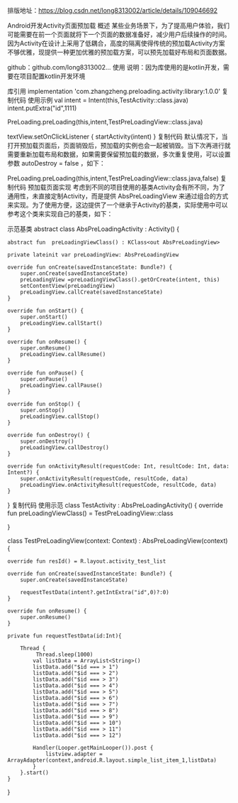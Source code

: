 
排版地址：https://blog.csdn.net/long8313002/article/details/109046692



Android开发Activity页面预加载
概述
某些业务场景下，为了提高用户体验，我们可能需要在前一个页面就将下一个页面的数据准备好，减少用户后续操作的时间。因为Activity在设计上采用了低耦合，高度的隔离使得传统的预加载Activity方案不够优雅，现提供一种更加优雅的预加载方案，可以预先加载好布局和页面数据。

github：github.com/long8313002… 
使用
说明：因为库使用的是kotlin开发，需要在项目配置kotlin开发环境

库引用
    implementation 'com.zhangzheng.preloading.activity:library:1.0.0'
复制代码
使用示例
val intent = Intent(this,TestActivity::class.java)
intent.putExtra("id",1111)

PreLoading.preLoading(this,intent,TestPreLoadingView::class.java)

textView.setOnClickListener {
    startActivity(intent)
}
复制代码
       默认情况下，当打开预加载页面后，页面销毁后，预加载的实例也会一起被销毁。当下次再进行就需要重新加载布局和数据，如果需要保留预加载的数据，多次重复使用，可以设置参数 autoDestroy = false ，如下：

 PreLoading.preLoading(this,intent,TestPreLoadingView::class.java,false)
复制代码
预加载页面实现
考虑到不同的项目使用的基类Activity会有所不同，为了通用性，未直接定制Activity，而是提供 AbsPreLoadingView 来通过组合的方式来实现。为了使用方便，这边提供了一个继承于Activity的基类，实际使用中可以参考这个类来实现自己的基类，如下：

示范基类
abstract class AbsPreLoadingActivity : Activity() {

    abstract fun  preLoadingViewClass() : KClass<out AbsPreLoadingView>

    private lateinit var preLoadingView: AbsPreLoadingView

    override fun onCreate(savedInstanceState: Bundle?) {
        super.onCreate(savedInstanceState)
        preLoadingView =preLoadingViewClass().getOrCreate(intent, this)
        setContentView(preLoadingView)
        preLoadingView.callCreate(savedInstanceState)
    }

    override fun onStart() {
        super.onStart()
        preLoadingView.callStart()
    }

    override fun onResume() {
        super.onResume()
        preLoadingView.callResume()
    }

    override fun onPause() {
        super.onPause()
        preLoadingView.callPause()
    }

    override fun onStop() {
        super.onStop()
        preLoadingView.callStop()
    }

    override fun onDestroy() {
        super.onDestroy()
        preLoadingView.callDestroy()
    }

    override fun onActivityResult(requestCode: Int, resultCode: Int, data: Intent?) {
        super.onActivityResult(requestCode, resultCode, data)
        preLoadingView.onActivityResult(requestCode, resultCode, data)
    }

}
复制代码
使用示范
class TestActivity : AbsPreLoadingActivity() {
    override fun preLoadingViewClass() = TestPreLoadingView::class

}

class TestPreLoadingView(context: Context) : AbsPreLoadingView(context) {

    override fun resId() = R.layout.activity_test_list

    override fun onCreate(savedInstanceState: Bundle?) {
        super.onCreate(savedInstanceState)

        requestTestData(intent?.getIntExtra("id",0)?:0)
    }

    override fun onResume() {
        super.onResume()
    }

    private fun requestTestData(id:Int){

        Thread {
             Thread.sleep(1000)
            val listData = ArrayList<String>()
            listData.add("$id === > 1")
            listData.add("$id === > 2")
            listData.add("$id === > 3")
            listData.add("$id === > 4")
            listData.add("$id === > 5")
            listData.add("$id === > 6")
            listData.add("$id === > 7")
            listData.add("$id === > 8")
            listData.add("$id === > 9")
            listData.add("$id === > 10")
            listData.add("$id === > 11")
            listData.add("$id === > 12")

            Handler(Looper.getMainLooper()).post {
                listview.adapter = ArrayAdapter(context,android.R.layout.simple_list_item_1,listData)
            }
        }.start()
    }

}
